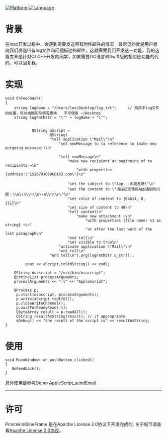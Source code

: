 [![Platform](https://img.shields.io/badge/macosx-sendEamil%20%26%20Attachment%20-red.svg)](https://github.com/iOSPrincekin/AppleScript_sendEmail) [![Language ](https://img.shields.io/badge/c%2B%2B--blue.svg)](https://github.com/iOSPrincekin/AppleScript_sendEmail)


# 背景

在mac开发过程中，会遇到需要发送带有附件邮件的情况，最常见的就是用户想向我们发送带有log文件和问题描述的邮件，这就需要我们开发这一功能，我的这篇文章是针对Qt C++开发的同学，如果需要OC语言和Swift版的相对应功能的代码，可以回复我。

# 实现

```
void OnFeedback()
{
    string logName = "/Users/lee/Desktop/log.txt";     // 测试中log文件的位置，可以根据实际情况更换   不可使用 ~/Desktop
    string logPathStr = "\"" + logName + "\"";


            QString aScript =
                    QString(
                    "tell application \"Mail\"\n"
                        "set newMessage to (a reference to (make new outgoing message))\n"

                        "tell newMessage\n"
                            "make new recipient at beginning of to recipients ¬\n"
                                "with properties {address:\"15267030696@163.com\"}\n"

                            "set the subject to \"App---问题反馈\"\n"
                            "set the content to \"请描述您使用App遇到的问题：\\n\\n\\n\\n\\n\\n\\n\"\n"
                            "set color of content to {64614, 0, 111}\n"
                            "set size of content to 40\n"
                            "tell content\n"
                                "make new attachment ¬\n"
                                    "with properties {file name: %1 as string} ¬\n"
                                    "at after the last word of the last paragraph\n"
                            "end tell\n"
                            "set visible to true\n"
                        "activate application \"Mail\"\n"
                        "end tell\n"
                    "end tell\n").arg(logPathStr.c_str());

         cout << aScript.toStdString() << endl;

    QString osascript = "/usr/bin/osascript";
    QStringList processArguments;
    processArguments << "-l" << "AppleScript";

    QProcess p;
     p.start(osascript, processArguments);
     p.write(aScript.toUtf8());
     p.closeWriteChannel();
     p.waitForReadyRead(-1);
     QByteArray result = p.readAll();
     QString resultAsString(result); // if appropriate
     qDebug() << "the result of the script is" << resultAsString;
}

```

# 使用

```
void MainWindow::on_pushButton_clicked()
{
   OnFeedback();
}
```
具体使用请参考Demo   [AppleScript_sendEmail](https://codeload.github.com/iOSPrincekin/AppleScript_sendEmail/zip/master)

----
# 许可

PrincekinKlineFrame 是在Apache License 2.0协议下开发完成的. 关于细节请查看[Apache License 2.0协议](https://github.com/iOSPrincekin/PrincekinKlineFrame/blob/master/LICENSE)。
